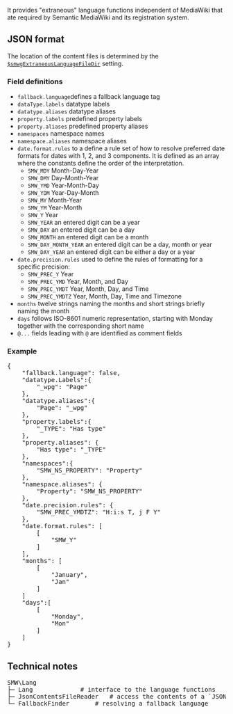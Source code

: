 It provides "extraneous" language functions independent of MediaWiki that ate required by Semantic MediaWiki and its registration system.

## JSON format

The location of the content files is determined by the [`$smwgExtraneousLanguageFileDir`](https://www.semantic-mediawiki.org/wiki/Help:$smwgExtraneousLanguageFileDir) setting.

### Field definitions

* `fallback.language`defines a fallback language tag
* `dataType.labels` datatype labels
* `datatype.aliases` datatype aliases
* `property.labels` predefined property labels
* `property.aliases` predefined property aliases
* `namespaces` namespace names
* `namespace.aliases` namespace aliases
* `date.format.rules` to a define a rule set of how to resolve preferred date formats for dates with 1, 2, and 3 components. It is defined as an array where the constants define the order of the interpretation.
  - `SMW_MDY` Month-Day-Year
  - `SMW_DMY` Day-Month-Year
  - `SMW_YMD` Year-Month-Day
  - `SMW_YDM` Year-Day-Month
  - `SMW_MY` Month-Year
  - `SMW_YM` Year-Month
  - `SMW_Y` Year
  - `SMW_YEAR` an entered digit can be a year
  - `SMW_DAY` an entered digit can be a day
  - `SMW_MONTH` an entered digit can be a month
  - `SMW_DAY_MONTH_YEAR` an entered digit can be a day, month or year
  - `SMW_DAY_YEAR` an entered digit can be either a day or a year
* `date.precision.rules` used to define the rules of formatting for a specific precision:
  - `SMW_PREC_Y` Year
  - `SMW_PREC_YMD` Year, Month, and Day
  - `SMW_PREC_YMDT` Year, Month, Day, and Time
  - `SMW_PREC_YMDTZ` Year, Month, Day, Time and Timezone
* `months` twelve strings naming the months and short strings briefly naming the month
* `days` follows ISO-8601 numeric representation, starting with Monday together with the corresponding short name
* `@...` fields leading with `@` are identified as comment fields

### Example

<pre>
{
	"fallback.language": false,
	"datatype.Labels":{
		"_wpg": "Page"
	},
	"datatype.aliases":{
		"Page": "_wpg"
	},
	"property.labels":{
		"_TYPE": "Has type"
	},
	"property.aliases": {
		"Has type": "_TYPE"
	},
	"namespaces":{
		"SMW_NS_PROPERTY": "Property"
	},
	"namespace.aliases": {
		"Property": "SMW_NS_PROPERTY"
	},
	"date.precision.rules": {
		"SMW_PREC_YMDTZ": "H:i:s T, j F Y"
	},
	"date.format.rules": [
		[
			"SMW_Y"
		]
	],
	"months": [
		[
			"January",
			"Jan"
		]
	]
	"days":[
		[
			"Monday",
			"Mon"
		]
	]
}
</pre>

## Technical notes

<pre>
SMW\Lang
├─ Lang 			# interface to the language functions
├─ JsonContentsFileReader	# access the contents of a `JSON` file
└─ FallbackFinder		# resolving a fallback language
</pre>
